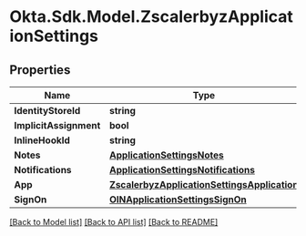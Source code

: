 # Okta.Sdk.Model.ZscalerbyzApplicationSettings

## Properties

Name | Type | Description | Notes
------------ | ------------- | ------------- | -------------
**IdentityStoreId** | **string** |  | [optional] 
**ImplicitAssignment** | **bool** |  | [optional] 
**InlineHookId** | **string** |  | [optional] 
**Notes** | [**ApplicationSettingsNotes**](ApplicationSettingsNotes.md) |  | [optional] 
**Notifications** | [**ApplicationSettingsNotifications**](ApplicationSettingsNotifications.md) |  | [optional] 
**App** | [**ZscalerbyzApplicationSettingsApplication**](ZscalerbyzApplicationSettingsApplication.md) |  | 
**SignOn** | [**OINApplicationSettingsSignOn**](OINApplicationSettingsSignOn.md) |  | [optional] 

[[Back to Model list]](../README.md#documentation-for-models) [[Back to API list]](../README.md#documentation-for-api-endpoints) [[Back to README]](../README.md)

